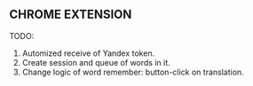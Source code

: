 ## CHROME EXTENSION

TODO:
1) Automized receive of Yandex token.
2) Create session and queue of words in it.
3) Change logic of word remember: button-click on translation.

